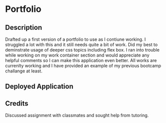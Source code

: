 # Portfolio

## Description

Drafted up a first version of a portfolio to use as I contiune working. I struggled a lot with this and it still needs quite a bit of work. Did my best to deminstrate usage of deeper css topics including flex box. I ran into trouble while working on my work container section and would appreciate any helpful comments so I can make this application even better. All works are currenlty working and I have provided an example of my previous bootcamp challange at least.

## Deployed Application



## Credits
Discussed assignment with classmates and sought help from tutoring.

